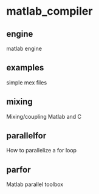 # matlab_compiler

## engine
matlab engine

## examples
simple mex files

## mixing
Mixing/coupling Matlab and C

## parallelfor
How to parallelize a for loop

## parfor
Matlab parallel toolbox

